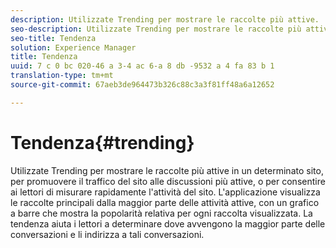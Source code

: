 ```yaml
---
description: Utilizzate Trending per mostrare le raccolte più attive.
seo-description: Utilizzate Trending per mostrare le raccolte più attive.
seo-title: Tendenza
solution: Experience Manager
title: Tendenza
uuid: 7 c 0 bc 020-46 a 3-4 ac 6-a 8 db -9532 a 4 fa 83 b 1
translation-type: tm+mt
source-git-commit: 67aeb3de964473b326c88c3a3f81ff48a6a12652

---
```



# Tendenza{#trending}

Utilizzate Trending per mostrare le raccolte più attive in un determinato sito, per promuovere il traffico del sito alle discussioni più attive, o per consentire ai lettori di misurare rapidamente l'attività del sito. L'applicazione visualizza le raccolte principali dalla maggior parte delle attività attive, con un grafico a barre che mostra la popolarità relativa per ogni raccolta visualizzata. La tendenza aiuta i lettori a determinare dove avvengono la maggior parte delle conversazioni e li indirizza a tali conversazioni.
